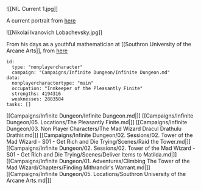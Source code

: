 ![[NIL Current 1.jpg]]

A current portrait from [here](https://www.deviantart.com/dndheadshots/art/The-Barkeep-Having-A-Drink-After-A-Long-Day-At-Wor-965844414)


![[Nikolai Ivanovich Lobachevsky.jpg]]

From his days as a youthful mathematician at [[Southron University of the Arcane Arts]], from [here](https://mathshistory.st-andrews.ac.uk/Biographies/Lobachevsky/pictdisplay/)

```RpgManager4
id: 
  type: "nonplayercharacter"
  campaign: "Campaigns/Infinite Dungeon/Infinite Dungeon.md"
data: 
  nonplayercharactertype: "main"
  occupation: "Innkeeper of the Pleasantly Finite"
  strengths: 4194316
  weaknesses: 2883584
tasks: []
```


[[Campaigns/Infinite Dungeon/Infinite Dungeon.md|]]
[[Campaigns/Infinite Dungeon/05. Locations/The Pleasantly Finite.md|]]
[[Campaigns/Infinite Dungeon/03. Non Player Characters/The Mad Wizard Dracul Drathulu Drathir.md|]]
[[Campaigns/Infinite Dungeon/02. Sessions/02. Tower of the Mad Wizard - S01 - Get Rich and Die Trying/Scenes/Raid the Tower.md|]]
[[Campaigns/Infinite Dungeon/02. Sessions/02. Tower of the Mad Wizard - S01 - Get Rich and Die Trying/Scenes/Deliver Items to Matilda.md|]]
[[Campaigns/Infinite Dungeon/01. Adventures/Climbing The Tower of the Mad Wizard/Chapters/Finding Mithrandir's Warrant.md|]]
[[Campaigns/Infinite Dungeon/05. Locations/Southron University of the Arcane Arts.md|]]